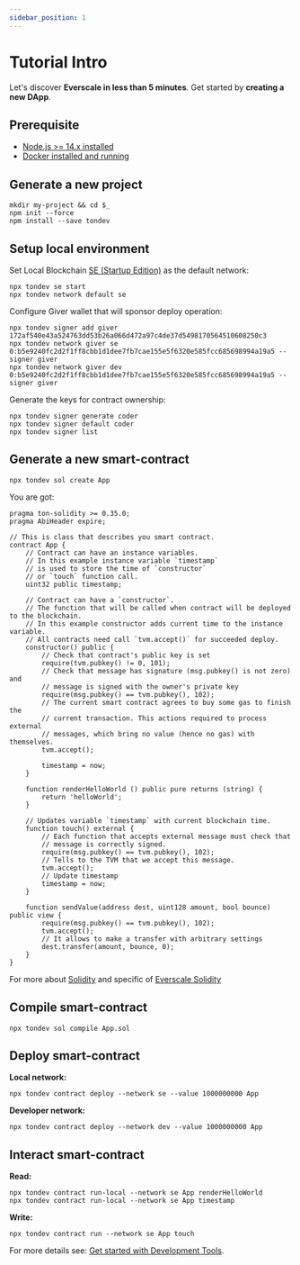 ```yaml
---
sidebar_position: 1
---
```


# Tutorial Intro

Let's discover **Everscale in less than 5 minutes**.
Get started by **creating a new DApp**.

## Prerequisite

- [Node.js >= 14.x installed](https://nodejs.org)
- [Docker installed and running](https://docs.docker.com/desktop/#download-and-install)

## Generate a new project

```shell
mkdir my-project && cd $_
npm init --force
npm install --save tondev
```

## Setup local environment

Set Local Blockchain [SE (Startup Edition)](https://github.com/tonlabs/tonos-se) as the default network:

```shell
npx tondev se start
npx tondev network default se
```

Configure Giver wallet that will sponsor deploy operation:

```shell
npx tondev signer add giver 172af540e43a524763dd53b26a066d472a97c4de37d5498170564510608250c3
npx tondev network giver se 0:b5e9240fc2d2f1ff8cbb1d1dee7fb7cae155e5f6320e585fcc685698994a19a5 --signer giver
npx tondev network giver dev 0:b5e9240fc2d2f1ff8cbb1d1dee7fb7cae155e5f6320e585fcc685698994a19a5 --signer giver
```

Generate the keys for contract ownership:

```shell
npx tondev signer generate coder
npx tondev signer default coder
npx tondev signer list 
```

## Generate a new smart-contract

```shell
npx tondev sol create App
```

You are got:

```solidity
pragma ton-solidity >= 0.35.0;
pragma AbiHeader expire;

// This is class that describes you smart contract.
contract App {
    // Contract can have an instance variables.
    // In this example instance variable `timestamp`
    // is used to store the time of `constructor`
    // or `touch` function call.
    uint32 public timestamp;

    // Contract can have a `constructor`. 
    // The function that will be called when contract will be deployed to the blockchain.
    // In this example constructor adds current time to the instance variable.
    // All contracts need call `tvm.accept()` for succeeded deploy.
    constructor() public {
        // Check that contract's public key is set
        require(tvm.pubkey() != 0, 101);
        // Check that message has signature (msg.pubkey() is not zero) and
        // message is signed with the owner's private key
        require(msg.pubkey() == tvm.pubkey(), 102);
        // The current smart contract agrees to buy some gas to finish the
        // current transaction. This actions required to process external
        // messages, which bring no value (hence no gas) with themselves.
        tvm.accept();

        timestamp = now;
    }

    function renderHelloWorld () public pure returns (string) {
        return 'helloWorld';
    }

    // Updates variable `timestamp` with current blockchain time.
    function touch() external {
        // Each function that accepts external message must check that
        // message is correctly signed.
        require(msg.pubkey() == tvm.pubkey(), 102);
        // Tells to the TVM that we accept this message.
        tvm.accept();
        // Update timestamp
        timestamp = now;
    }

    function sendValue(address dest, uint128 amount, bool bounce) public view {
        require(msg.pubkey() == tvm.pubkey(), 102);
        tvm.accept();
        // It allows to make a transfer with arbitrary settings
        dest.transfer(amount, bounce, 0);
    }
}
```

For more about [Solidity](https://docs.soliditylang.org/en/v0.8.10/structure-of-a-contract.html) and specific of [Everscale Solidity](https://github.com/tonlabs/TON-Solidity-Compiler/blob/master/API.md)

## Compile smart-contract

```shell
npx tondev sol compile App.sol
```

## Deploy smart-contract

**Local network:**
```shell
npx tondev contract deploy --network se --value 1000000000 App
```

**Developer network:**
```shell
npx tondev contract deploy --network dev --value 1000000000 App
```

## Interact smart-contract

**Read:**
```shell
npx tondev contract run-local --network se App renderHelloWorld
npx tondev contract run-local --network se App timestamp
```

**Write:**
```shell
npx tondev contract run --network se App touch
```

For more details see: [Get started with Development Tools](https://github.com/tonlabs/tondev/blob/main/docs/quick_start.md#table-of-contents).
